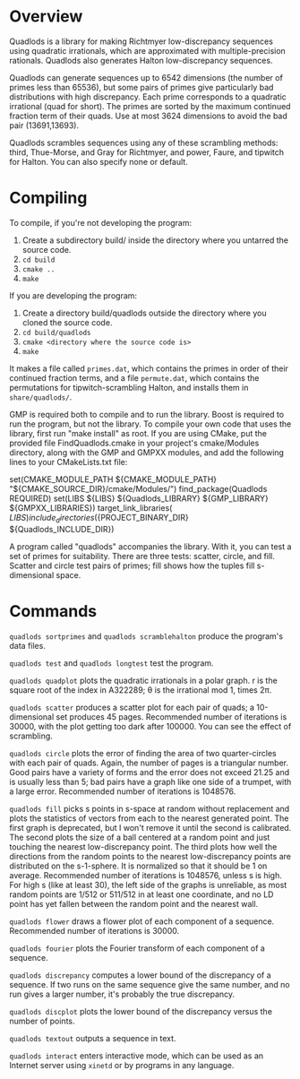 # Overview
Quadlods is a library for making Richtmyer low-discrepancy sequences using quadratic irrationals, which are approximated with multiple-precision rationals. Quadlods also generates Halton low-discrepancy sequences.

Quadlods can generate sequences up to 6542 dimensions (the number of primes less than 65536), but some pairs of primes give particularly bad distributions with high discrepancy. Each prime corresponds to a quadratic irrational (quad for short). The primes are sorted by the maximum continued fraction term of their quads. Use at most 3624 dimensions to avoid the bad pair (13691,13693).

Quadlods scrambles sequences using any of these scrambling methods: third, Thue-Morse, and Gray for Richtmyer, and power, Faure, and tipwitch for Halton. You can also specify none or default.

# Compiling
To compile, if you're not developing the program:

1. Create a subdirectory build/ inside the directory where you untarred the source code.
2. `cd build`
3. `cmake ..`
4. `make`

If you are developing the program:

1. Create a directory build/quadlods outside the directory where you cloned the source code.
2. `cd build/quadlods`
3. `cmake <directory where the source code is>`
4. `make`

It makes a file called `primes.dat`, which contains the primes in order of their continued fraction terms, and a file `permute.dat`, which contains the permutations for tipwitch-scrambling Halton, and installs them in `share/quadlods/`.

GMP is required both to compile and to run the library. Boost is required to run the program, but not the library. To compile your own code that uses the library, first run "make install" as root. If you are using CMake, put the provided file FindQuadlods.cmake in your project's cmake/Modules directory, along with the GMP and GMPXX modules, and add the following lines to your CMakeLists.txt file:

set(CMAKE_MODULE_PATH ${CMAKE_MODULE_PATH} "${CMAKE_SOURCE_DIR}/cmake/Modules/")
find_package(Quadlods REQUIRED)
set(LIBS ${LIBS} ${Quadlods_LIBRARY} ${GMP_LIBRARY} ${GMPXX_LIBRARIES})
target_link_libraries(<project> ${LIBS})
include_directories(${PROJECT_BINARY_DIR} ${Quadlods_INCLUDE_DIR})

A program called "quadlods" accompanies the library. With it, you can test a set of primes for suitability. There are three tests: scatter, circle, and fill. Scatter and circle test pairs of primes; fill shows how the tuples fill s-dimensional space.

# Commands
`quadlods sortprimes` and `quadlods scramblehalton` produce the program's data files.

`quadlods test` and `quadlods longtest` test the program.

`quadlods quadplot` plots the quadratic irrationals in a polar graph. r is the square root of the index in A322289; θ is the irrational mod 1, times 2π.

`quadlods scatter` produces a scatter plot for each pair of quads; a 10-dimensional set produces 45 pages. Recommended number of iterations is 30000, with the plot getting too dark after 100000. You can see the effect of scrambling.

`quadlods circle` plots the error of finding the area of two quarter-circles with each pair of quads. Again, the number of pages is a triangular number. Good pairs have a variety of forms and the error does not exceed 21.25 and is usually less than 5; bad pairs have a graph like one side of a trumpet, with a large error. Recommended number of iterations is 1048576.

`quadlods fill` picks s points in s-space at random without replacement and plots the statistics of vectors from each to the nearest generated point. The first graph is deprecated, but I won't remove it until the second is calibrated. The second plots the size of a ball centered at a random point and just touching the nearest low-discrepancy point. The third plots how well the directions from the random points to the nearest low-discrepancy points are distributed on the s-1-sphere. It is normalized so that it should be 1 on average. Recommended number of iterations is 1048576, unless s is high. For high s (like at least 30), the left side of the graphs is unreliable, as most random points are 1/512 or 511/512 in at least one coordinate, and no LD point has yet fallen between the random point and the nearest wall.

`quadlods flower` draws a flower plot of each component of a sequence. Recommended number of iterations is 30000.

`quadlods fourier` plots the Fourier transform of each component of a sequence.

`quadlods discrepancy` computes a lower bound of the discrepancy of a sequence. If two runs on the same sequence give the same number, and no run gives a larger number, it's probably the true discrepancy.

`quadlods discplot` plots the lower bound of the discrepancy versus the number of points.

`quadlods textout` outputs a sequence in text.

`quadlods interact` enters interactive mode, which can be used as an Internet server using `xinetd` or by programs in any language.
